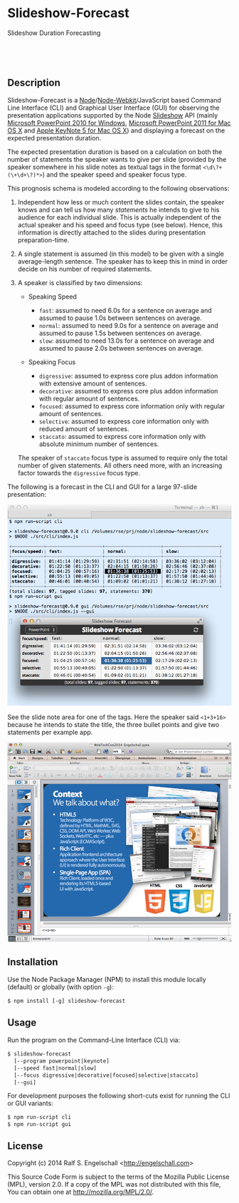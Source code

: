 
Slideshow-Forecast
==================

Slideshow Duration Forecasting

<p/>
<img src="https://nodei.co/npm/slideshow-forecast.png?downloads=true&stars=true" alt=""/>

<p/>
<img src="https://david-dm.org/rse/slideshow-forecast.png" alt=""/>

Description
-----------

Slideshow-Forecast is a
[Node](http://nodejs.org/)/[Node-Webkit](https://github.com/rogerwang/node-webkit)/JavaScript
based Command Line Interface (CLI) and Graphical User Interface (GUI) for observing
the presentation applications supported by the Node [Slideshow](https://github.com/rse/slideshow) API
(mainly [Microsoft PowerPoint 2010 for Windows](http://office.microsoft.com/en-us/powerpoint/),
[Microsoft PowerPoint 2011 for Mac OS X](http://www.microsoft.com/mac/powerpoint) and
[Apple KeyNote 5 for Mac OS X](http://www.apple.com/mac/keynote/))
and displaying a forecast on the expected presentation duration.

The expected presentation duration is based on a calculation on both the number of statements the speaker
wants to give per slide (provided by the speaker somewhere in his slide notes as textual tags in the
format `<\d\?+(\+\d+\?)*>`) and the speaker speed and speaker focus type.

This prognosis schema is modeled according to the following observations:

1. Independent how less or much content the slides contain,
   the speaker knows and can tell us how many _statements_ he intends
   to give to his audience for each individual slide. This is actually
   independent of the actual speaker and his speed and focus type (see
   below). Hence, this information is directly attached to the slides
   during presentation preparation-time.

2. A single statement is assumed (in this model) to be given with a
   single average-length sentence. The speaker has to keep this
   in mind in order decide on his number of required statements.

3. A speaker is classified by two dimensions:

   - Speaking Speed
      - `fast`:   assumed to need  6.0s for a sentence on average and assumed to pause 1.0s between sentences on average.
      - `normal`: assumed to need  9.0s for a sentence on average and assumed to pause 1.5s between sentences on average.
      - `slow`:   assumed to need 13.0s for a sentence on average and assumed to pause 2.0s between sentences on average.

   - Speaking Focus
      - `digressive`: assumed to express core plus addon information with extensive amount of sentences.
      - `decorative`: assumed to express core plus addon information with regular amount of sentences.
      - `focused`:    assumed to express core information only with regular amount of sentences.
      - `selective`:  assumed to express core information only with reduced amount of sentences.
      - `staccato`:   assumed to express core information only with absolute minimum number of sentences.

   The speaker of `staccato` focus type is assumed to require only the total number of given statements. All
   others need more, with an increasing factor towards the `digressive` focus type.

The following is a forecast in the CLI and GUI for a large 97-slide presentation:

![Screenshot 1](screenshot1.png "Screenshot 1")

See the slide note area for one of the tags. Here the speaker said `<1+3+16>`
because he intends to state the title, the three bullet points and give
two statements per example app.

![Screenshot 2](screenshot2.png "Screenshot 2")

Installation
------------

Use the Node Package Manager (NPM) to install this module
locally (default) or globally (with option `-g`):

    $ npm install [-g] slideshow-forecast

Usage
-----

Run the program on the Command-Line Interface (CLI) via:

    $ slideshow-forecast
      [--program powerpoint|keynote]
      [--speed fast|normal|slow]
      [--focus digressive|decorative|focused|selective|staccato]
      [--gui]

For development purposes the following short-cuts exist
for running the CLI or GUI variants:

    $ npm run-script cli
    $ npm run-script gui

License
-------

Copyright (c) 2014 Ralf S. Engelschall &lt;http://engelschall.com&gt;

This Source Code Form is subject to the terms of the Mozilla Public
License (MPL), version 2.0. If a copy of the MPL was not distributed
with this file, You can obtain one at http://mozilla.org/MPL/2.0/.

